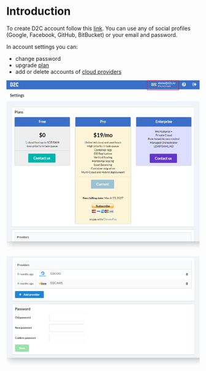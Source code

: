 # Introduction

To create D2C account follow this [link](https://panel.d2c.io/account/signup). You can use any of social profiles (Google, Facebook, GitHub, BitBucket) or your email and password.

In account settings you can:

- change password
- upgrade [plan]()
- add or delete accounts of [cloud providers](/getting-started/hosts/#supported-cloud-providers)

![Settings](../img/settings.png)

![Settings - change password](../img/settings_password.png)
